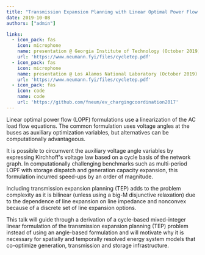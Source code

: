 ```yaml
---
title: "Transmission Expansion Planning with Linear Optimal Power Flow Using Cycle Flows"
date: 2019-10-08
authors: ["admin"]

links:
  - icon_pack: fas
    icon: microphone
    name: presentation @ Georgia Institute of Technology (October 2019)
    url: 'https://www.neumann.fyi/files/cycletep.pdf'
  - icon_pack: fas
    icon: microphone
    name: presentation @ Los Alamos National Laboratory (October 2019)
    url: 'https://www.neumann.fyi/files/cycletep.pdf'
  - icon_pack: fas
    icon: code
    name: code
    url: 'https://github.com/fneum/ev_chargingcoordination2017'
---
```


Linear optimal power flow (LOPF) formulations use a linearization of the
AC load flow equations. The common formulation uses voltage angles at
the buses as auxiliary optimization variables, but alternatives can be
computationally advantageous.

It is possible to circumvent the auxiliary voltage angle
variables by expressing Kirchhoff's voltage law based on a cycle basis
of the network graph. In computationally challenging benchmarks such as
multi-period LOPF with storage dispatch and generation capacity
expansion, this formulation incurred speed-ups by an order of magnitude.

Including transmission expansion planning (TEP) adds to the problem
complexity as it is bilinear (unless using a big-M disjunctive
relaxation) due to the dependence of line expansion on line impedance
and nonconvex because of a discrete set of line expansion options.

This talk will guide through a derivation of a cycle-based mixed-integer
  linear formulation of the transmission expansion planning (TEP)
problem instead of using an angle-based formulation and will motivate
why it is necessary for spatially and temporally resolved energy system
models that co-optimize generation, transmission and storage infrastructure.